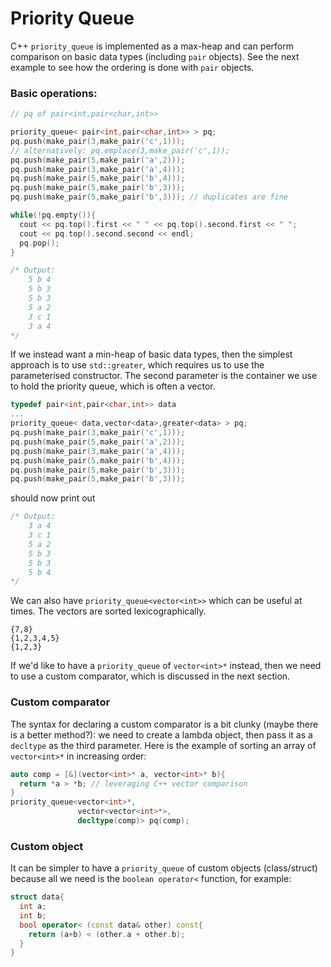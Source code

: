 # Priority Queue

C++ `priority_queue` is implemented as a max-heap and can perform comparison on basic data types (including `pair` objects). See the next example to see how the ordering is done with `pair` objects.

### Basic operations:

```cpp
// pq of pair<int,pair<char,int>>

priority_queue< pair<int,pair<char,int>> > pq;
pq.push(make_pair(3,make_pair('c',1)));
// alternatively: pq.emplace(3,make_pair('c',1));
pq.push(make_pair(5,make_pair('a',2)));
pq.push(make_pair(3,make_pair('a',4)));
pq.push(make_pair(5,make_pair('b',4)));
pq.push(make_pair(5,make_pair('b',3)));
pq.push(make_pair(5,make_pair('b',3))); // duplicates are fine

while(!pq.empty()){
  cout << pq.top().first << " " << pq.top().second.first << " ";
  cout << pq.top().second.second << endl;
  pq.pop();
}

/* Output:
    5 b 4
    5 b 3
    5 b 3
    5 a 2
    3 c 1
    3 a 4
*/
```

If we instead want a min-heap of basic data types, then the simplest approach is to use `std::greater`, which requires us to use the parameterised constructor. The second parameter is the container we use to hold the priority queue, which is often a vector.

```cpp
typedef pair<int,pair<char,int>> data
...
priority_queue< data,vector<data>,greater<data> > pq;
pq.push(make_pair(3,make_pair('c',1)));
pq.push(make_pair(5,make_pair('a',2)));
pq.push(make_pair(3,make_pair('a',4)));
pq.push(make_pair(5,make_pair('b',4)));
pq.push(make_pair(5,make_pair('b',3)));
pq.push(make_pair(5,make_pair('b',3))); 
```

should now print out

```cpp
/* Output:
    3 a 4
    3 c 1
    5 a 2
    5 b 3
    5 b 3
    5 b 4
*/
```

We can also have `priority_queue<vector<int>>` which can be useful at times. The vectors are sorted lexicographically.

```
{7,8}
{1,2,3,4,5}
{1,2,3}
```

If we'd like to have a `priority_queue` of `vector<int>*` instead, then we need to use a custom comparator, which is discussed in the next section.

### Custom comparator

The syntax for declaring a custom comparator is a bit clunky (maybe there is a better method?): we need to create a lambda object, then pass it as a `decltype` as the third parameter. Here is the example of sorting an array of `vector<int>*` in increasing order:

```cpp
auto comp = [&](vector<int>* a, vector<int>* b){
  return *a > *b; // leveraging C++ vector comparison
}
priority_queue<vector<int>*,
               vector<vector<int>*>,
               decltype(comp)> pq(comp);
```

### Custom object

It can be simpler to have a `priority_queue` of custom objects (class/struct) because all we need is the `boolean operator<` function, for example:

```cpp
struct data{
  int a;
  int b;
  bool operator< (const data& other) const{
    return (a+b) < (other.a + other.b);
  }
}
```
